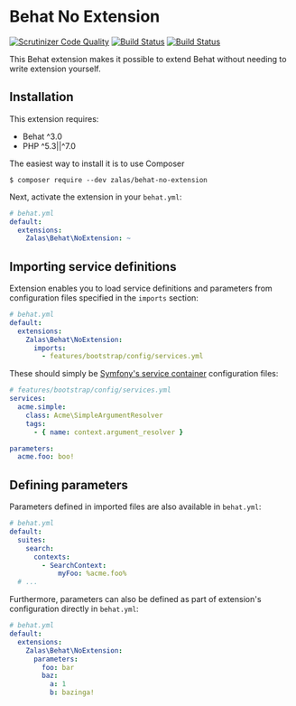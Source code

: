 Behat No Extension
==================

[![Scrutinizer Code Quality](https://scrutinizer-ci.com/g/jakzal/BehatNoExtension/badges/quality-score.png?b=1.1)](https://scrutinizer-ci.com/g/jakzal/BehatNoExtension/?branch=1.1)
[![Build Status](https://scrutinizer-ci.com/g/jakzal/BehatNoExtension/badges/build.png?b=1.1)](https://scrutinizer-ci.com/g/jakzal/BehatNoExtension/build-status/1.1)
[![Build Status](https://travis-ci.org/jakzal/BehatNoExtension.svg?branch=1.1)](https://travis-ci.org/jakzal/BehatNoExtension)

This Behat extension makes it possible to extend Behat without needing to write
extension yourself.


Installation
------------

This extension requires:

* Behat ^3.0
* PHP ^5.3||^7.0

The easiest way to install it is to use Composer

```
$ composer require --dev zalas/behat-no-extension
```

Next, activate the extension in your ``behat.yml``:

```yaml
# behat.yml
default:
  extensions:
    Zalas\Behat\NoExtension: ~
```

Importing service definitions
-----------------------------

Extension enables you to load service definitions and parameters from
configuration files specified in the ``imports`` section:

```yaml
# behat.yml
default:
  extensions:
    Zalas\Behat\NoExtension:
      imports:
        - features/bootstrap/config/services.yml
```

These should simply be
[Symfony's service container](http://symfony.com/doc/current/components/dependency_injection/introduction.html#setting-up-the-container-with-configuration-files)
configuration files:

```yaml
# features/bootstrap/config/services.yml
services:
  acme.simple:
    class: Acme\SimpleArgumentResolver
    tags:
      - { name: context.argument_resolver }

parameters:
  acme.foo: boo!
```

Defining parameters
-------------------

Parameters defined in imported files are also available in ``behat.yml``:

```yaml
# behat.yml
default:
  suites:
    search:
      contexts:
        - SearchContext:
            myFoo: %acme.foo%
  # ...
```

Furthermore, parameters can also be defined as part of extension's configuration directly in ``behat.yml``:

```yaml
# behat.yml
default:
  extensions:
    Zalas\Behat\NoExtension:
      parameters:
        foo: bar
        baz:
          a: 1
          b: bazinga!
```

